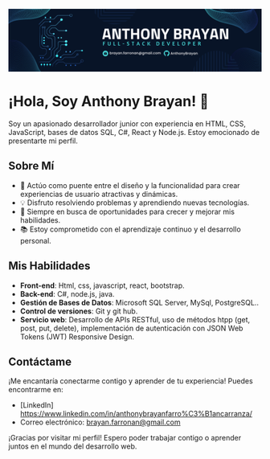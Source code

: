 ![Anthony Brayan](Anthony%20brayan.png)
# ¡Hola, Soy Anthony Brayan! 👋

Soy un apasionado desarrollador junior con experiencia en HTML, CSS, JavaScript, bases de datos SQL, C#, React y Node.js. Estoy emocionado de presentarte mi perfil.

## Sobre Mí

- 🚀 Actúo como puente entre el diseño y la funcionalidad para crear experiencias de usuario atractivas y dinámicas.
- 💡 Disfruto resolviendo problemas y aprendiendo nuevas tecnologías.
- 🌱 Siempre en busca de oportunidades para crecer y mejorar mis habilidades.
- 📚 Estoy comprometido con el aprendizaje continuo y el desarrollo personal.

## Mis Habilidades

- **Front-end**: Html, css, javascript, react, bootstrap.
- **Back-end**: C#, node.js, java.
- **Gestión de Bases de Datos**: Microsoft SQL Server, MySql, PostgreSQL..
- **Control de versiones**: Git y git hub.
- **Servicio web**: Desarrollo de APIs RESTful, uso de métodos htpp (get, post, put, delete), implementación de autenticación con JSON Web Tokens (JWT)
Responsive Design.

## Contáctame

¡Me encantaría conectarme contigo y aprender de tu experiencia! Puedes encontrarme en:

- [LinkedIn] https://www.linkedin.com/in/anthonybrayanfarro%C3%B1ancarranza/
- Correo electrónico: brayan.farronan@gmail.com

¡Gracias por visitar mi perfil! Espero poder trabajar contigo o aprender juntos en el mundo del desarrollo web.
